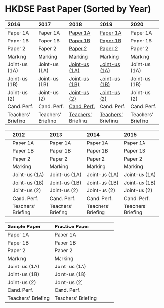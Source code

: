 # HKDSE Past Paper \(Sorted by Year\)

| 2016 | 2017 | 2018 | 2019 | 2020 |
| :--- | :--- | :--- | :--- | :--- |
| Paper 1A | Paper 1A | [Paper 1A](https://drive.google.com/open?id=16rZUHZGUbVL5xZY3z2w_XP-QaU2FTmgI) | [Paper 1A](https://drive.google.com/open?id=1s6sgxDpK02jgdY_dfPL-JEoHkklOqBmC) | Paper 1A |
| Paper 1B | Paper 1B | [Paper 1B](https://drive.google.com/open?id=1M_uCxuX7F3YsfOfAPe68liASnUGP1JkB) | [Paper 1B](https://drive.google.com/open?id=1gZhO0yOE_4s1skDlMvQ2QDLXcoTm6PnF) | Paper 1B |
| Paper 2 | Paper 2 | [Paper 2](https://drive.google.com/open?id=18rqkzlJV3bRjBXcMIXlMDKFu6wgumaYm) | [Paper 2](https://drive.google.com/open?id=1Rc16Xw-BIJLHvlqv5a4jwNFH_NnDshN9) | Paper 2 |
| Marking | Marking | [Marking](https://drive.google.com/open?id=1MsfQ0sAQbKTpP_KimXvdakuct-oVnfap) | Marking | Marking |
| Joint-us \(1A\) | Joint-us \(1A\) | [Joint-us \(1A\)](https://drive.google.com/open?id=19Ipk6qHB6-qdpygeuAKlXdLTSA90Lilp) | [Joint-us \(1A\)](https://drive.google.com/open?id=1yj25XvsK7NLljXpGzccwgJvy9083Y87u) | Joint-us \(1A\) |
| Joint-us \(1B\) | Joint-us \(1B\) | [Joint-us \(1B\)](https://drive.google.com/open?id=19m8J3mFNYKBypt8zPRQ2WXgRPq574j48) | [Joint-us \(1B\)](https://drive.google.com/open?id=1XPgpRWPHyT-Id7DhCeoo-HFzE-sgZ9-o) | Joint-us \(1B\) |
| Joint-us \(2\) | Joint-us \(2\) | [Joint-us \(2\)](https://drive.google.com/open?id=1qXPg0jrFULK_-hobDV2CqgLED3cpmbDr) | [Joint-us \(2\)](https://drive.google.com/open?id=1CR94zS2gjW40Ew8MCqD2n3FQ0p9B9pSR) | Joint-us \(2\) |
| Cand. Perf. | Cand. Perf. | [Cand. Perf.](https://drive.google.com/open?id=1GXTgnK36n_pEQAX7AWDBdS0UrjKgKt0F) | Cand. Perf. | Cand. Perf. |
| Teachers' Briefing | Teachers' Briefing | [Teachers' Briefing](https://drive.google.com/open?id=14Ew4eFx1Lr4FA2ZNnwbp1JOT_VQfISSV) | [Teachers' Briefing](https://drive.google.com/open?id=17zFj8BTNBCGhgA0nRyd0L55VfNSCaAay) | Teachers' Briefing |

|  | 2012 | 2013 | 2014 | 2015 |
| :--- | :--- | :--- | :--- | :--- |
|  | Paper 1A | Paper 1A | Paper 1A | Paper 1A |
|  | Paper 1B | Paper 1B | Paper 1B | Paper 1B |
|  | Paper 2 | Paper 2 | Paper 2 | Paper 2 |
|  | Marking | Marking | Marking | Marking |
|  | Joint-us \(1A\) | Joint-us \(1A\) | Joint-us \(1A\) | Joint-us \(1A\) |
|  | Joint-us \(1B\) | Joint-us \(1B\) | Joint-us \(1B\) | Joint-us \(1B\) |
|  | Joint-us \(2\) | Joint-us \(2\) | Joint-us \(2\) | Joint-us \(2\) |
|  | Cand. Perf. | Cand. Perf. | Cand. Perf. | Cand. Perf. |
|  | Teachers' Briefing | Teachers' Briefing | Teachers' Briefing | Teachers' Briefing |

| Sample Paper | Practice Paper |  |  |  |
| :--- | :--- | :--- | :--- | :--- |
| Paper 1A | Paper 1A |  |  |  |
| Paper 1B | Paper 1B |  |  |  |
| Paper 2 | Paper 2 |  |  |  |
| Marking | Marking |  |  |  |
| Joint-us \(1A\) | Joint-us \(1A\) |  |  |  |
| Joint-us \(1B\) | Joint-us \(1B\) |  |  |  |
| Joint-us \(2\) | Joint-us \(2\) |  |  |  |
| Cand. Perf. | Cand. Perf. |  |  |  |
| Teachers' Briefing | Teachers' Briefing |  |  |  |

